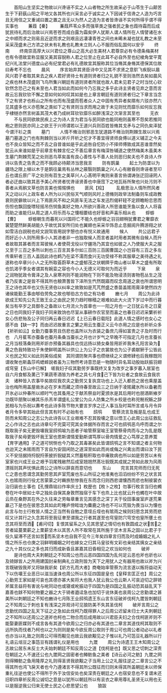 <!-- { "loadSidebar": true } -->
　　首阳山生坚实之物故以兴谗诬不实之人山者物之所生故采必于山苓生于山颠苦生于下葑蓺山阳之平地又各其所也兴采言必于诚实之人下因诫于信谗之人造为巧言且无用信之又重诫曰置之置之且无以为然人之造为言者皆谗诬不实何所得乎谓不得实事也
　　蒹葭【秦】
　　蒹葭芦苇众多而强草类之强者民之象也葭待霜而后成犹民待礼而后治故以兴焉苍苍而成白露为霜矣伊人犹斯人谓人情所在人情譬诸在水之中顺而求之则易且近逆而求之则艰且远凄凄青苍之间也未晞未凝也犹礼教之未至采采茂盛未己方浓之状未有礼教也礼教未立则人心不服而俗乱国何以安乎
　　终南
　　终南崇高厚大以兴君位之尊山之高大必生美材人君尊崇必有令德条梅美材也有令德故宜称显服又美其容貎称人君之位至止在此耳不必自外至也纪棱角堂平寛纪兴礼法堂兴德度山必有纪堂君必有礼德故宜其服称其位当脩其身脩其德保其位故曰寿考不忘也
　　晨风
　　序言始弃其贤臣诗中又见其不求贤之意鴥飞疾貎以晨风兴君子者取其来去之疾人君好贤待士有道则贤者归之礼貌不至则浩然去矣如晨风之疾也林木茂盛则飞鸟所集兴朝廷有道则贤者所就也故人君未见君子之时当忧心钦钦然念恐己之有未至也人君当如此而如何今乃忘我之多乎此诗主贤者见弃之意而言故云忘我钦钦不懈之意如何如何叹其如是也上章言朝廷有道则贤者归之下章言当念下之有贤才也栎山之所有也而有茂盛而苞者众人之中固有秀异者矣隰有六驳亦然六见其盛多也义亦苞聚之类如下之有贤则当求而用之故于未见则忧而靡乐如何反忘我乎棣檖亦然言树盖其茂大者乃成树耳钦钦靡乐如醉浅深之次渐言其至也
　　无衣
　　不与民同欲故民疾上之为诗人言为君当与民同欲也能同袍则虽寒不怨矣若推同袍之恩则民亦同上之欲王于兴师谓若以王道兴兵则百姓皆脩其戈矛与之同仇矣泽犹今谓汗衫之类
　　墓门
　　人情不脩治则邪恶生犹道路不脩治则荆棘生故以兴焉墓门墓道之门也有荆棘则当以斧斤开析之佗才不善宜得贤师良傅以道义辅正之今夫也不良众皆知之而不去之自昔谁如是乎此追咎自佗防小不择师傅致成其恶谁昔然矣犹云从来谁如是乎前章言有棘言佗之不善后章言有梅深咎辅道之使然梅美木虽美木生墓门荆棘荒芜之处则恶鸟萃矣虽有良心善性与不善人处则恶归矣夫也不良诗人作诗以告责之告责之而不我顾必待颠沛当思我言
　　防有鹊巢
　　起土为防垄以为疆场之限上植以木于是鹊往巢焉有丛林之蔽翳则鹊巢之兴人心有敝昏则谗诬者至卭丘也谓丘原广平之处则有苕生之美草兴人心髙明平夷则来善言侜谓诪张迂回诬罔人者必迂曲以致其恶予美心所贤者忧谗诬贤善也中唐窊下之地瓦砾所聚也兴处污则不善者从焉鹝文草也防言美也惕惕惧也
　　匪风【桧】
　　乱极思治人情所然风者天之动以兴上政车者人所为以兴民俗天气顺则风时上德脩则政举法制备则车成政教衰则民僻故以兴上下焉匪风不和之风匪车无法之车发迅烈偈轩轾不定顾瞻盼恋思而伤怛也飘回旋嘌轻摇吊伤悯鱼美好之物人所欲兴善政人所思谁能烹鱼以食人人将喜而助之谁能归从周之道人将乐而与之懐相要结也好音和声喜乐相从也
　　蜉蝣【曹】
　　蜉蝣朝生而暮死以兴国将亡不能久也蜉蝣之羽羽翅稍犹曹君之奢靡衣裳楚楚然鲜美胡能久乎故忧其安所归处也翼翅也采采华饰息止息掘阅升腾游翔之状如雪洁白説税也经文説驾皆用説字憩也亦有悦义故通用
　　候人
　　共公远君子而好近小人则所用多小人其进者非一也独取候人而言者盖时用者其微有自候人而升者故取其甚者而言耳彼候人者使荷戈役以守疆场乃其宜也如彼之人乃使服大夫之服又至于三百之多所以刺也三百言其多尔如三百防三百囷曹国之小岂容有三百之多左传乘轩者三百人盖因此诗也鹈乃在梁不濡而食兴无功受禄不称其服章之美待遇之礼遂称也卒章兴小人之无所取荟蔚草木之盛郁茂之状朝隮乎南山者以草木之盛有所取也饥渇乎季女者谓其有婉娈之容也今小人无德义可取何为而近乎
　　下泉
　　泉之润物犹政令膏泽之及人泉寒冽则不能润物在下则不能及物浸渍则害物苞丛生之茂者乃反害之是皆不得其所也稂萧蓍皆下泽所生忾然既寤而叹念周道之衰也所谓思明王之诗也其卒也又伤无贤伯以纠率之故致如是芃芃然盛之黍苗盖隂雨膏泽使然四方诸侯能勤王事由郇伯劳免之故也郇伯古方伯之有功者
　　豳七月
　　周公为此诗欲成王知先公先王致王业之由民之劳力趋时稼穑之艰难如此大火流下岁过中而行暮矣当有卒岁之具御冬之备故以七月流火为首章也一一阳之月也一之日犹云冬之日夏之日也同我妇子我妇子同来致饷也尽室从事耕作农官至而喜之也春日迟迟采蘩祈祈女心伤悲殆及公子同归再云春日迟迟【上已云春日载阳】此道人情之感时也女心之感不由【缺一字】而由迟迟故重言之蘩之用云生蚕正义云今亦用之应是也祈祈众多【祈祈如云】女勤力蚕事劳且伤悲也盖所以为衣装之备庶几得如富贵之子及时而行也　八月萑苇亦蚕备也蚕月条桑当蚕长之月也计岁气之早晚不可指定几月也言蚕长之月当枝落桑则用斧斨亦预备其器具也伐远扬以猗女桑皆用斨斧我朱孔阳言染为黄之色我特致功于朱使鲜明盖所以供公上为公子之衣裳故也为公子裘献豣于公皆此义也民之知义如此则美俗成矣　其同谓防聚共事也缵继续之义谓修肄也后我稼既同谓收聚也斯螽莎鸡蟋蟀説者虽为三物然考诗意恐是一物随时异名耳动股始跃振羽翅成穹窒【东山中已解】　嗟我妇子叹其勤劳岁事既终又复为改岁之事岁暮入居室也自六月食郁及薁己下果蔬枣酒皆为养老之具七月食己下皆为壮者之食故云食我农夫　诸种皆入农事毕矣故叹我农夫之勤劳又复执宫功也上入迁入都邑之居也乘屋盖治也绹所用盖屋凿氷必在岁末而藏之须待春至故云三之日纳于凌隂藏氷所以备暑而开氷必以仲春所以顺时气也其蚤用之于献羔祭韭时夏颁氷是其后用时也朋酒斯飨岁功既毕朋聚以飨其乐杀羔羊谓盛礼公堂公为众人防集之所乡校是也称兕觥祝觞之辞民相与为乐祝以夀考也此诗多陈节物大要言岁序之迁人事当及时耳所言或与月令异者月令多举其始此但言其有时不必始有也
　　鸱鸮
　　管蔡流言及叛是乱也成王防而未知周公之志公为此诗告以王业艰难不忍其毁壊之意以悟王心此周公出征救乱之心作诗之志也此诗章句不完莫可究其全体据所存而言之可也鸱鸮恶鸟呼而谓之尔既取我子矣无更毁壊我室鸱鸮喻为恶者子喻管蔡室喻王室管蔡骨肉而与之为乱是既取我子矣毋更毁坏我王室也恩斯谓情爱勤斯谓笃厚以骨肉情爱之心笃厚之意养鬻【育字通用】子之道可悯恻也今乃取之其毒甚矣此皆谓鸱鸮之言不知谓之者主何物也迨天之未隂雨而下言自为安固闲防之道深至如此而尚或侮之兴禽出而谓曰汝下民义不安拮据持捋貎捋荼披折貎疑其义然蓄租积取也卒瘏致病也所以如是劳苦以未有室家也兴成王业之艰予羽尾残敝然后成室翘翘然髙壮貎既其成就之劳如此故为风雨漂摇则其声忧惧此周公之诗所以辞哀而意切也
　　东山
　　完言其完师而归无死亡之患也思谓念其勤劳思其庐室荒废也东山所征之地淮夷也滔滔纷纷不穷之状言其久也隂雨则行役尤苦蒙蒙之时羇旅愁惨我在东而念归则西悲谓懐西而悲也制彼裳衣治归装也士事也【孔悝鼎铭曰作率庆士】枚歴也【枚卜之枚】勿事行枚言当归也蠋卷在叶中居如士卒之独处自保其身敦然独宿于车下也烝上比也犹云升也蠋在叶中故云烝在桑野其在外之久往来之劳每章重言见其感念之深丁夫于役田事废室庐遂荒果臝己下是也在彼思念其如此町畽庐傍畦垅为麋鹿之场也不可以荒毁为畏当以为懐也此言与勿士行枚皆人情之正当然有自勉之意垤丘垤也有隂雨之候则妇思念其劳而悲叹又计其行之久念其将至我征聿至谓我之行者其遂至也穹窒防穴穹空也窒所壅土也念其将至而洒【甫问切】复恨其留系之久见其思望之情切也有敦圆成之状苦之苦者延蔓栗薪之上栗薪坚木以其苦人所不取常在其所施于坚木言系之固以比君子于役久留滞不还言如苦而系坚木也自我不见今三年矣四章言归而及时成婚姻之礼人情之所乐也仓庚之羽鲜明婚姻之时也嫁女之归其马皇驳有文彩也亲结其摛女之亲结之九十其仪仪之多也其归而成新昏且甚嘉其旧昏相见之欢当如何也
　　破斧
　　是诗也周大夫刺朝廷之不知周公也而云恶四国四国为乱何足云恶也斧也斨也以及锜銶皆人之所用建国封亲制典礼立政刑皆为天下之用犹人之有器用也故以斧为兴言既破毁我斧又将缺我斨矣【斨方孔而大者】商奄始率管蔡为流言遂以叛将益动天下以伤壊王业恶日以滋当速诛也周公所以东征四国是皇也【皇释言匡正也】周公之心勤劳王家如是可哀也其德亦甚大矣将大也我人犹云我公也云斯人可哀迫切之辞锜斧属言益将有害讹与吪同动也或寝或吪振动于四国为是四国之乱振动恐其益乱天下嘉善也銶不知何物要之器之大于锜者遒迳急也加切于讹休美也哀周公之忠勤谓之甚美所以刺朝廷之不知也豳诗七月陈王业鸱鸮遗王东山言东征破斧伐柯九罭皆刺朝廷之不知周公于刺也复有浅深之异观诗可见狼防美不失其圣伐柯
　　破斧言周公之忠勤忧四国之乱天下征之之急如此伐柯乃既得罪人之后周公迟留未归士大夫刺朝廷之不知所以还周公之道斧也柯也二物合而后成用故以兴君臣夫妇之合伐柯匪斧则不能娶妻匪媒则不成言各有其道今欲周公之归亦必有其道也二章言其道伐柯其取则不远所执而伐者乃柯也以之为则则是矣今欲反周公取则于周公可也周公者动必以礼者也亦当以礼致之则周公可得而觏见也故云我欲觏见之子惟以礼乃可笾豆礼器所以行礼语云俎豆之事笾豆有践谓礼仪是用也
　　九罭
　　周公为诗遗王王木知周公之志故公居东未反士大夫始刺朝廷不知反周公之道【伐柯是也】既又思之切刺之深责在朝廷之人不速还公也九罭网之固密者也鳟鲂鱼之美者【诗云必河之鲂】九罭之网则得鳟鲂之鱼用隆厚之礼则得圣贤我欲觏之子当用上公之礼服往逆之二章言公之不得其所也鸿飞戾天者也今乃遵渚言不得其所公既征而归则未得其所盖朝廷未以师保重礼往逆也使公不得所于外于汝信安处也矣深责在朝廷之人也宿安息也不复谓未还旧职四章祈反周公诚切之意是以犹所以朝廷所以有衮衣之章用尊礼圣贤无以用也无以是服逆我公归来无使士民之心悲思望公也
　　狼跋
